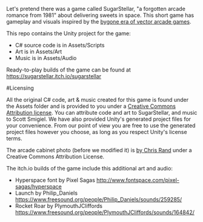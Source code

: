 Let's pretend there was a game called SugarStellar, "a forgotten arcade romance from 1981" about delivering sweets in space. This short game has gameplay and visuals inspired by the [bygone era of vector arcade games](http://www.museumofplay.org/blog/chegheads/2011/08/gone-but-not-forgotten-vector-games/).

This repo contains the Unity project for the game:
- C# source code is in Assets/Scripts 
- Art is in Assets/Art
- Music is in Assets/Audio

Ready-to-play builds of the game can be found at https://sugarstellar.itch.io/sugarstellar

#Licensing

All the original C# code, art & music created for this game is found under the Assets folder
and is provided to you under a [Creative Commons Attribution license](http://creativecommons.org/licenses/by/4.0/).
You can attribute code and art to SugarStellar, and music to Scott Smigiel. We have also provided
Unity's generated project files for your convenience. From our point of view you are free to use
the generated project files however you choose, as long as you respect Unity's license terms.

The arcade cabinet photo (before we modified it) is [by Chris Rand](https://commons.wikimedia.org/wiki/File:Signed_Pong_Cabinet.jpg) under a Creative Commons Attribution License. 

The itch.io builds of the game include this additional art and audio:

- Hyperspace font by Pixel Sagas http://www.fontspace.com/pixel-sagas/hyperspace
- Launch by Philip_Daniels https://www.freesound.org/people/Philip_Daniels/sounds/259285/
- Rocket Roar by PlymouthJCliffords https://www.freesound.org/people/PlymouthJCliffords/sounds/164842/

